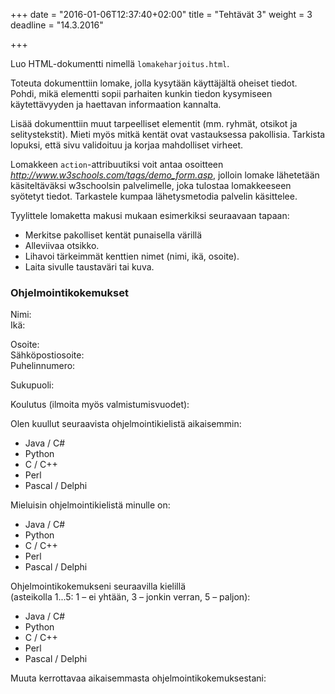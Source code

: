 +++
date = "2016-01-06T12:37:40+02:00"
title = "Tehtävät 3"
weight = 3
deadline = "14.3.2016"

+++

Luo HTML-dokumentti nimellä `lomakeharjoitus.html`.

Toteuta dokumenttiin lomake, jolla kysytään käyttäjältä oheiset tiedot.
Pohdi, mikä elementti sopii parhaiten kunkin tiedon kysymiseen käytettävyyden
ja haettavan informaation kannalta.

Lisää dokumenttiin muut tarpeelliset elementit (mm. ryhmät, otsikot ja selitystekstit).
Mieti myös mitkä kentät ovat vastauksessa pakollisia. Tarkista lopuksi, että sivu
validoituu ja korjaa mahdolliset virheet.

Lomakkeen `action`-attribuutiksi voit antaa osoitteen *http://www.w3schools.com/tags/demo_form.asp*, jolloin
lomake lähetetään käsiteltäväksi w3schoolsin palvelimelle, joka tulostaa lomakkeeseen syötetyt tiedot.
Tarkastele kumpaa lähetysmetodia palvelin käsittelee.

Tyylittele lomaketta makusi mukaan esimerkiksi seuraavaan tapaan:

- Merkitse pakolliset kentät punaisella värillä
- Alleviivaa otsikko.
- Lihavoi tärkeimmät kenttien nimet (nimi, ikä, osoite).
- Laita sivulle taustaväri tai kuva.

<div class="tehtavaluettelo">
    <div class="esimlomake">
        <h3>Ohjelmointikokemukset</h3>
        <p>Nimi: <br>
        Ikä: </p>
        <p>Osoite:<br>
        Sähköpostiosoite:<br>
        Puhelinnumero:</p>
        <p>Sukupuoli: </p>
        <p>Koulutus (ilmoita myös valmistumisvuodet):</p>
        <p>Olen kuullut seuraavista ohjelmointikielistä aikaisemmin:</p>
        <ul>
            <li>Java / C#</li>
            <li>Python</li>
            <li>C / C++</li>
            <li>Perl</li>
            <li>Pascal / Delphi</li>
        </ul>
        <p>Mieluisin ohjelmointikielistä minulle on:</p>
        <ul>
            <li>Java / C#</li>
            <li>Python</li>
            <li>C / C++</li>
            <li>Perl</li>
            <li>Pascal / Delphi</li>
        </ul>
        <p>Ohjelmointikokemukseni seuraavilla kielillä <br>
        (asteikolla 1...5: 1 – ei yhtään, 3 – jonkin verran, 5 – paljon):</p>
        <ul>
            <li>Java / C#</li>
            <li>Python</li>
            <li>C / C++</li>
            <li>Perl</li>
            <li>Pascal / Delphi</li>
        </ul>
        <p>Muuta kerrottavaa aikaisemmasta ohjelmointikokemuksestani:</p>
    </div>
</div>
